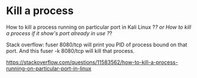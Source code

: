 
# Kill a process
How to kill a process running on particular port in Kali Linux ?_?
or
How to kill a process if it show's port already in use ?_?

Stack overflow:
fuser 8080/tcp will print you PID of process bound on that port.
And this fuser -k 8080/tcp will kill that process.

https://stackoverflow.com/questions/11583562/how-to-kill-a-process-running-on-particular-port-in-linux

